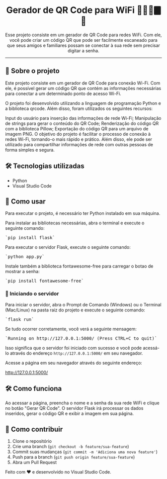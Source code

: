 <h1 align="center">Gerador de QR Code para WiFi 🤳🏽📶🀫 🐍</h1>




<p align="center">
    Esse projeto consiste em um gerador de QR Code para redes WiFi. Com ele, você pode criar um código QR que pode ser facilmente escaneado para que seus amigos e familiares possam se conectar à sua rede sem precisar digitar a senha.
</p>

---

## 📖 Sobre o projeto

Este projeto consiste em um gerador de QR Code para conexão Wi-Fi. Com ele, é possível gerar um código QR que contém as informações necessárias para conectar a um determinado ponto de acesso Wi-Fi.

O projeto foi desenvolvido utilizando a linguagem de programação Python e a biblioteca qrcode. Além disso, foram utilizados os seguintes recursos:

Input do usuário para inserção das informações de rede Wi-Fi;
Manipulação de strings para gerar o conteúdo do QR Code;
Renderização do código QR com a biblioteca Pillow;
Exportação do código QR para um arquivo de imagem PNG.
O objetivo do projeto é facilitar o processo de conexão à redes Wi-Fi, tornando-o mais rápido e prático. Além disso, ele pode ser utilizado para compartilhar informações de rede com outras pessoas de forma simples e segura.


## 🛠️ Tecnologias utilizadas

- Python
- Visual Studio Code

## 📖 Como usar


Para executar o projeto, é necessário ter Python instalado em sua máquina.

Para instalar as bibliotecas necessárias, abra o terminal e execute o seguinte comando:

<pre class="command">
`pip install flask`
</pre>


Para executar o servidor Flask, execute o seguinte comando:

<pre class="command">
`python app.py`
</pre>

Instale também a biblioteca fontawesome-free para carregar o botao de mostrar a senha:

<pre class="command">
`pip install fontawesome-free`
</pre>



### 🚀 Iniciando o servidor

Para iniciar o servidor, abra o Prompt de Comando (Windows) ou o Terminal (Mac/Linux) na pasta raiz do projeto e execute o seguinte comando:
<pre class="command">
`flask run`
</pre>

Se tudo ocorrer corretamente, você verá a seguinte mensagem:
<pre class="command">
`Running on http://127.0.0.1:5000/ (Press CTRL+C to quit)`
</pre>

Isso significa que o servidor foi iniciado com sucesso e você pode acessá-lo através do endereço `http://127.0.0.1:5000/` em seu navegador.


Acesse a página em seu navegador através do seguinte endereço:

http://127.0.0.1:5000/


## 🛠️ Como funciona

Ao acessar a página, preencha o nome e a senha da sua rede WiFi e clique no botão "Gerar QR Code". O servidor Flask irá processar os dados inseridos, gerar o código QR e exibir a imagem em sua página.




## 🙋 Como contribuir

1. Clone o repositório
2. Crie uma branch (`git checkout -b feature/sua-feature`)
3. Commit suas mudanças (`git commit -m 'Adiciona uma nova feature'`)
4. Push para a branch (`git push origin feature/sua-feature`)
5. Abra um Pull Request


Feito com ❤️ e desenvolvido no Visual Studio Code.

